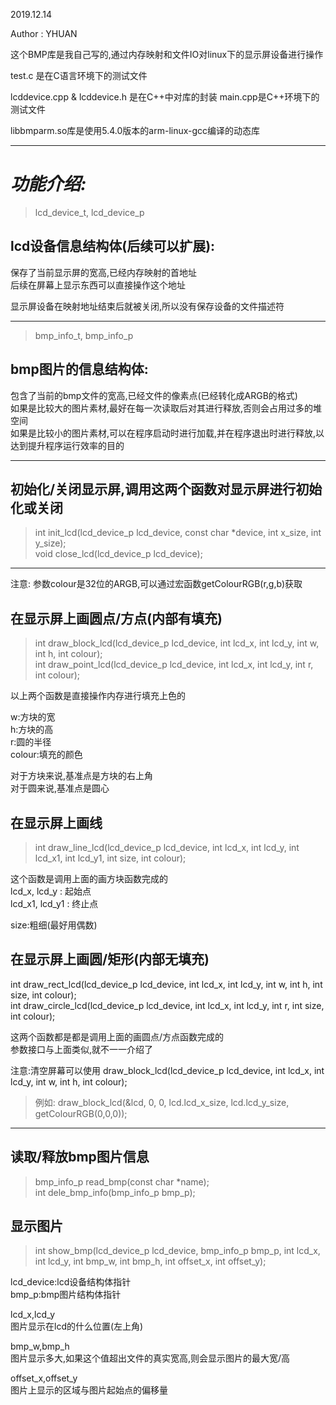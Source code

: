 2019.12.14
 
Author : YHUAN
 
这个BMP库是我自己写的,通过内存映射和文件IO对linux下的显示屏设备进行操作

test.c 是在C语言环境下的测试文件

lcddevice.cpp & lcddevice.h 是在C++中对库的封装
main.cpp是C++环境下的测试文件

libbmparm.so库是使用5.4.0版本的arm-linux-gcc编译的动态库

---------------------------------------------------------------------------------------------------------


# *功能介绍:*

> lcd_device_t, lcd_device_p  


## lcd设备信息结构体(后续可以扩展):
保存了当前显示屏的宽高,已经内存映射的首地址  
后续在屏幕上显示东西可以直接操作这个地址  


显示屏设备在映射地址结束后就被关闭,所以没有保存设备的文件描述符  

--------------------------------------------------------------

> bmp_info_t, bmp_info_p


## bmp图片的信息结构体:
包含了当前的bmp文件的宽高,已经文件的像素点(已经转化成ARGB的格式)  
如果是比较大的图片素材,最好在每一次读取后对其进行释放,否则会占用过多的堆空间  
如果是比较小的图片素材,可以在程序启动时进行加载,并在程序退出时进行释放,以达到提升程序运行效率的目的  


--------------------------------------------------------------


## 初始化/关闭显示屏,调用这两个函数对显示屏进行初始化或关闭
> int init_lcd(lcd_device_p lcd_device, const char *device, int x_size, int y_size);  
> void close_lcd(lcd_device_p lcd_device);  


--------------------------------------------------------------  

注意: 参数colour是32位的ARGB,可以通过宏函数getColourRGB(r,g,b)获取  


## 在显示屏上画圆点/方点(内部有填充)  
> int draw_block_lcd(lcd_device_p lcd_device, int lcd_x, int lcd_y, int w, int h, int colour);  
> int draw_point_lcd(lcd_device_p lcd_device, int lcd_x, int lcd_y, int r, int colour);  

以上两个函数是直接操作内存进行填充上色的  

w:方块的宽  
h:方块的高  
r:圆的半径  
colour:填充的颜色  

对于方块来说,基准点是方块的右上角  
对于圆来说,基准点是圆心  



## 在显示屏上画线  
> int draw_line_lcd(lcd_device_p lcd_device, int lcd_x, int lcd_y, int lcd_x1, int lcd_y1, int size, int colour);  

这个函数是调用上面的画方块函数完成的  
lcd_x, lcd_y : 起始点  
lcd_x1, lcd_y1 : 终止点  

size:粗细(最好用偶数)  


## 在显示屏上画圆/矩形(内部无填充)
int draw_rect_lcd(lcd_device_p lcd_device, int lcd_x, int lcd_y, int w, int h, int size, int colour);  
int draw_circle_lcd(lcd_device_p lcd_device, int lcd_x, int lcd_y, int r, int size, int colour);  

这两个函数都是都是调用上面的画圆点/方点函数完成的  
参数接口与上面类似,就不一一介绍了  


注意:清空屏幕可以使用 draw_block_lcd(lcd_device_p lcd_device, int lcd_x, int lcd_y, int w, int h, int colour);  

> 例如: draw_block_lcd(&lcd, 0, 0, lcd.lcd_x_size, lcd.lcd_y_size, getColourRGB(0,0,0));  

----------------------------------------------------------------------------------------------

## 读取/释放bmp图片信息
> bmp_info_p read_bmp(const char *name);  
> int dele_bmp_info(bmp_info_p bmp_p);  



## 显示图片
> int show_bmp(lcd_device_p lcd_device, bmp_info_p bmp_p, int lcd_x, int lcd_y, int bmp_w, int bmp_h, int offset_x, int offset_y);  

lcd_device:lcd设备结构体指针  
bmp_p:bmp图片结构体指针  

lcd_x,lcd_y  
图片显示在lcd的什么位置(左上角)  


bmp_w,bmp_h  
图片显示多大,如果这个值超出文件的真实宽高,则会显示图片的最大宽/高  


offset_x,offset_y  
图片上显示的区域与图片起始点的偏移量  

